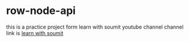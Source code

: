 # row-node-api

this is a practice project form learn with soumit youtube channel
channel link is [learn with soumit](https://www.youtube.com/channel/UCFM3gG5IHfogarxlKcIHCAg)
